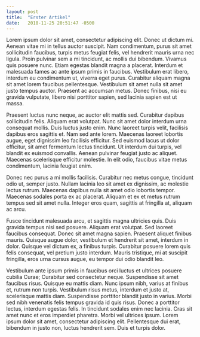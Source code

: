 ```yaml
---
layout: post
title:  "Erster Artikel"
date:   2018-11-25 20:51:47 -0500
---
```


Lorem ipsum dolor sit amet, consectetur adipiscing elit. Donec ut dictum mi. Aenean vitae mi in tellus auctor suscipit. Nam condimentum, purus sit amet sollicitudin faucibus, turpis metus feugiat felis, vel hendrerit mauris urna nec ligula. Proin pulvinar sem a mi tincidunt, ac mollis dui bibendum. Vivamus quis posuere nunc. Etiam egestas blandit magna a placerat. Interdum et malesuada fames ac ante ipsum primis in faucibus. Vestibulum erat libero, interdum eu condimentum ut, viverra eget purus. Curabitur aliquam magna sit amet lorem faucibus pellentesque. Vestibulum sit amet nulla sit amet justo tempus auctor. Praesent ac accumsan metus. Donec finibus, nisi eu gravida vulputate, libero nisi porttitor sapien, sed lacinia sapien est ut massa.

<!--mehr-->

Praesent luctus nunc neque, ac auctor elit mattis sed. Curabitur dapibus sollicitudin felis. Aliquam erat volutpat. Nunc sit amet dolor interdum urna consequat mollis. Duis luctus justo enim. Nunc laoreet turpis velit, facilisis dapibus eros sagittis et. Nam sed ante lorem. Maecenas laoreet lobortis augue, eget dignissim leo facilisis efficitur. Sed euismod lacus ut dolor efficitur, sit amet fermentum lectus tincidunt. Ut interdum dui turpis, vel blandit ex euismod convallis. Aenean pulvinar feugiat justo ac aliquet. Maecenas scelerisque efficitur molestie. In elit odio, faucibus vitae metus condimentum, lacinia feugiat enim.

Donec nec purus a mi mollis facilisis. Curabitur nec metus congue, tincidunt odio ut, semper justo. Nullam lacinia leo sit amet ex dignissim, ac molestie lectus rutrum. Maecenas dapibus nulla sit amet odio lobortis tempor. Maecenas sodales porta ex ac placerat. Aliquam et ex et metus rutrum tempus sed sit amet nulla. Integer eros quam, sagittis at fringilla at, aliquam ac arcu.

Fusce tincidunt malesuada arcu, et sagittis magna ultricies quis. Duis gravida tempus nisi sed posuere. Aliquam erat volutpat. Sed laoreet faucibus consequat. Donec sit amet magna sapien. Praesent aliquet finibus mauris. Quisque augue dolor, vestibulum et hendrerit sit amet, interdum in dolor. Quisque vel dictum ex, a finibus turpis. Curabitur posuere lorem quis felis consequat, vel pretium justo interdum. Mauris tristique, mi at suscipit fringilla, eros urna cursus augue, eu tempor dui odio blandit leo.

Vestibulum ante ipsum primis in faucibus orci luctus et ultrices posuere cubilia Curae; Curabitur sed consectetur neque. Suspendisse sit amet faucibus risus. Quisque eu mattis diam. Nunc ipsum nibh, varius at finibus et, rutrum non turpis. Vestibulum risus metus, interdum et justo at, scelerisque mattis diam. Suspendisse porttitor blandit justo in varius. Morbi sed nibh venenatis felis tempus gravida id quis risus. Donec a porttitor lectus, interdum egestas felis. In tincidunt sodales enim nec lacinia. Cras sit amet nunc et eros imperdiet pharetra. Morbi vel ultrices ipsum. Lorem ipsum dolor sit amet, consectetur adipiscing elit. Pellentesque dui erat, bibendum in justo non, luctus hendrerit sem. Duis et turpis dolor.
